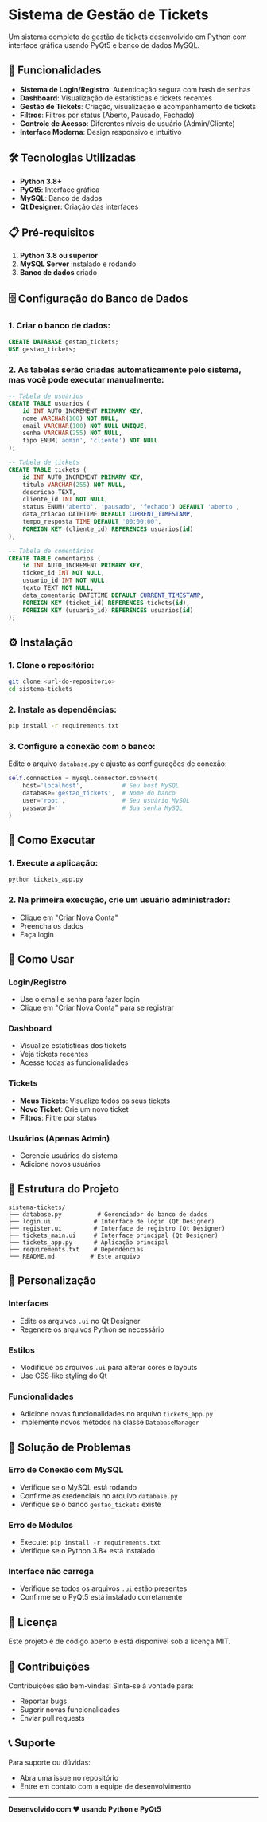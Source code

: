 # Sistema de Gestão de Tickets

Um sistema completo de gestão de tickets desenvolvido em Python com interface gráfica usando PyQt5 e banco de dados MySQL.

## 🚀 Funcionalidades

- **Sistema de Login/Registro**: Autenticação segura com hash de senhas
- **Dashboard**: Visualização de estatísticas e tickets recentes
- **Gestão de Tickets**: Criação, visualização e acompanhamento de tickets
- **Filtros**: Filtros por status (Aberto, Pausado, Fechado)
- **Controle de Acesso**: Diferentes níveis de usuário (Admin/Cliente)
- **Interface Moderna**: Design responsivo e intuitivo

## 🛠️ Tecnologias Utilizadas

- **Python 3.8+**
- **PyQt5**: Interface gráfica
- **MySQL**: Banco de dados
- **Qt Designer**: Criação das interfaces

## 📋 Pré-requisitos

1. **Python 3.8 ou superior**
2. **MySQL Server** instalado e rodando
3. **Banco de dados** criado

## 🗄️ Configuração do Banco de Dados

### 1. Criar o banco de dados:
```sql
CREATE DATABASE gestao_tickets;
USE gestao_tickets;
```

### 2. As tabelas serão criadas automaticamente pelo sistema, mas você pode executar manualmente:

```sql
-- Tabela de usuários
CREATE TABLE usuarios (
    id INT AUTO_INCREMENT PRIMARY KEY,
    nome VARCHAR(100) NOT NULL,
    email VARCHAR(100) NOT NULL UNIQUE,
    senha VARCHAR(255) NOT NULL,
    tipo ENUM('admin', 'cliente') NOT NULL
);

-- Tabela de tickets
CREATE TABLE tickets (
    id INT AUTO_INCREMENT PRIMARY KEY,
    titulo VARCHAR(255) NOT NULL,
    descricao TEXT,
    cliente_id INT NOT NULL,
    status ENUM('aberto', 'pausado', 'fechado') DEFAULT 'aberto',
    data_criacao DATETIME DEFAULT CURRENT_TIMESTAMP,
    tempo_resposta TIME DEFAULT '00:00:00',
    FOREIGN KEY (cliente_id) REFERENCES usuarios(id)
);

-- Tabela de comentários
CREATE TABLE comentarios (
    id INT AUTO_INCREMENT PRIMARY KEY,
    ticket_id INT NOT NULL,
    usuario_id INT NOT NULL,
    texto TEXT NOT NULL,
    data_comentario DATETIME DEFAULT CURRENT_TIMESTAMP,
    FOREIGN KEY (ticket_id) REFERENCES tickets(id),
    FOREIGN KEY (usuario_id) REFERENCES usuarios(id)
);
```

## ⚙️ Instalação

### 1. Clone o repositório:
```bash
git clone <url-do-repositorio>
cd sistema-tickets
```

### 2. Instale as dependências:
```bash
pip install -r requirements.txt
```

### 3. Configure a conexão com o banco:
Edite o arquivo `database.py` e ajuste as configurações de conexão:

```python
self.connection = mysql.connector.connect(
    host='localhost',           # Seu host MySQL
    database='gestao_tickets',  # Nome do banco
    user='root',                # Seu usuário MySQL
    password=''                 # Sua senha MySQL
)
```

## 🚀 Como Executar

### 1. Execute a aplicação:
```bash
python tickets_app.py
```

### 2. Na primeira execução, crie um usuário administrador:
- Clique em "Criar Nova Conta"
- Preencha os dados
- Faça login

## 📱 Como Usar

### **Login/Registro**
- Use o email e senha para fazer login
- Clique em "Criar Nova Conta" para se registrar

### **Dashboard**
- Visualize estatísticas dos tickets
- Veja tickets recentes
- Acesse todas as funcionalidades

### **Tickets**
- **Meus Tickets**: Visualize todos os seus tickets
- **Novo Ticket**: Crie um novo ticket
- **Filtros**: Filtre por status

### **Usuários** (Apenas Admin)
- Gerencie usuários do sistema
- Adicione novos usuários

## 🔧 Estrutura do Projeto

```
sistema-tickets/
├── database.py          # Gerenciador do banco de dados
├── login.ui            # Interface de login (Qt Designer)
├── register.ui         # Interface de registro (Qt Designer)
├── tickets_main.ui     # Interface principal (Qt Designer)
├── tickets_app.py      # Aplicação principal
├── requirements.txt    # Dependências
└── README.md          # Este arquivo
```

## 🎨 Personalização

### **Interfaces**
- Edite os arquivos `.ui` no Qt Designer
- Regenere os arquivos Python se necessário

### **Estilos**
- Modifique os arquivos `.ui` para alterar cores e layouts
- Use CSS-like styling do Qt

### **Funcionalidades**
- Adicione novas funcionalidades no arquivo `tickets_app.py`
- Implemente novos métodos na classe `DatabaseManager`

## 🐛 Solução de Problemas

### **Erro de Conexão com MySQL**
- Verifique se o MySQL está rodando
- Confirme as credenciais no arquivo `database.py`
- Verifique se o banco `gestao_tickets` existe

### **Erro de Módulos**
- Execute: `pip install -r requirements.txt`
- Verifique se o Python 3.8+ está instalado

### **Interface não carrega**
- Verifique se todos os arquivos `.ui` estão presentes
- Confirme se o PyQt5 está instalado corretamente

## 📝 Licença

Este projeto é de código aberto e está disponível sob a licença MIT.

## 🤝 Contribuições

Contribuições são bem-vindas! Sinta-se à vontade para:
- Reportar bugs
- Sugerir novas funcionalidades
- Enviar pull requests

## 📞 Suporte

Para suporte ou dúvidas:
- Abra uma issue no repositório
- Entre em contato com a equipe de desenvolvimento

---

**Desenvolvido com ❤️ usando Python e PyQt5**
